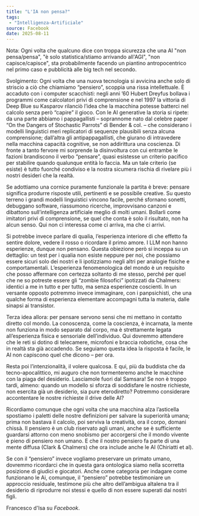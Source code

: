 ```yaml
---
title: "L'IA non pensa?"
tags:
 - "Intelligenza-Artificiale"
source: Facebook 
date: 2025-08-11
---
```


Nota: Ogni volta che qualcuno dice con troppa sicurezza che una AI "non pensa/pensa", "è solo statistica/stiamo arrivando all'AGI", "non capisce/capisce", sta probabilmente facendo un piantino antropocentrico nel primo caso e pubblicità alle big tech nel secondo.

Svolgimento: Ogni volta che una nuova tecnologia si avvicina anche solo di striscio a ciò che chiamiamo “pensiero”, scoppia una rissa intellettuale. È accaduto con i computer scacchisti: negli anni ’60 Hubert Dreyfus bollava i programmi come calcolatori privi di comprensione e nel 1997 la vittoria di Deep Blue su Kasparov rilanciò l’idea che la macchina potesse batterci nel calcolo senza però “capire” il gioco. Con le AI generative la storia si ripete: da una parte abbiamo i pappagallisti – soprannome nato dal celebre paper “On the Dangers of Stochastic Parrots” di Bender & col. – che considerano i modelli linguistici meri replicatori di sequenze plausibili senza alcuna comprensione; dall’altra gli antipappagallisti, che giurano di intravedere nella macchina capacità cognitive, se non addirittura una coscienza. Di fronte a tanto fervore mi sorprende la disinvoltura con cui entrambe le fazioni brandiscono il verbo “pensare”, quasi esistesse un criterio pacifico per stabilire quando qualunque entità lo faccia. Ma un tale criterio (se esiste) è tutto fuorché condiviso e la nostra sicumera rischia di rivelare più i nostri desideri che la realtà.

Se adottiamo una cornice puramente funzionale la partita è breve: pensare significa produrre risposte utili, pertinenti e se possibile creative. Su questo terreno i grandi modelli linguistici vincono facile, perché sfornano sonetti, debuggano software, riassumono ricerche, improvvisano canzoni e dibattono sull’intelligenza artificiale meglio di molti umani. Bollarli come imitatori privi di comprensione, se quel che conta è solo il risultato, non ha alcun senso. Qui non ci interessa come ci arriva, ma che ci arrivi.

Si potrebbe invece parlare di qualia, l’esperienza interiore di che effetto fa sentire dolore, vedere il rosso o ricordare il primo amore. I LLM non hanno esperienze, dunque non pensano. Questa obiezione però si inceppa su un dettaglio: un test per i qualia non esiste neppure per noi, che possiamo essere sicuri solo dei nostri e li ipotizziamo negli altri per analogie fisiche e comportamentali. L’esperienza fenomenologica del mondo è un requisito che posso affermare con certezza soltanto di me stesso, perché per quel che ne so potreste essere gli “zombie filosofici” ipotizzati da Chalmers: identici a me in tutto e per tutto, ma senza esperienze coscienti. In un versante opposto potremmo invece immaginare, con i panpsichisti, che una qualche forma di esperienza elementare accompagni tutta la materia, dalle sinapsi ai transistor.

Terza idea allora: per pensare servono sensi che mi mettano in contatto diretto col mondo. La conoscenza, come la coscienza, è incarnata, la mente non funziona in modo separato dal corpo, ma è strettamente legata all’esperienza fisica e sensoriale dell’individuo. Qui dovremmo attendere che le reti si dotino di telecamere, microfoni e braccia robotiche, cosa che in realtà sta già accadendo. Se seguiamo questa idea la risposta è facile, le AI non capiscono quel che dicono – per ora.

Resta poi l’intenzionalità, il volere qualcosa. E qui, più da buddista che da tecno-apocalittico, mi auguro che non tormenteremo anche le macchine con la piaga del desiderio. Lasciamole fuori dal Samsara! Se non è troppo tardi, almeno: quando un modello si sforza di soddisfare le nostre richieste, non esercita già un desiderio, sia pure eterodiretto? Potremmo considerare accontentare le nostre richieste il drive delle AI?

Ricordiamo comunque che ogni volta che una macchina alza l’asticella spostiamo i paletti delle nostre definizioni per salvare la superiorità umana; prima non bastava il calcolo, poi serviva la creatività, ora il corpo, domani chissà. Il pensiero è un club riservato agli umani, anche se è sufficiente guardarsi attorno con meno snobismo per accorgersi che il mondo vivente è pieno di pensiero non umano. E che il nostro pensiero fa parte di una mente diffusa (Clark & Chalmers) che ora include anche le AI (Chiriatti et al).

Se con il “pensiero” invece vogliamo preservare un primato umano, dovremmo ricordarci che in questa gara ontologica siamo nella scorretta posizione di giudici e giocatori. Anche come categoria per indagare come funzionano le Ai, comunque, il “pensiero” potrebbe testimoniare un approccio residuale, testimone più che altro dell’ambigua altalena tra il desiderio di riprodurre noi stessi e quello di non essere superati dai nostri figli.

Francesco d'Isa su *Facebook*.
